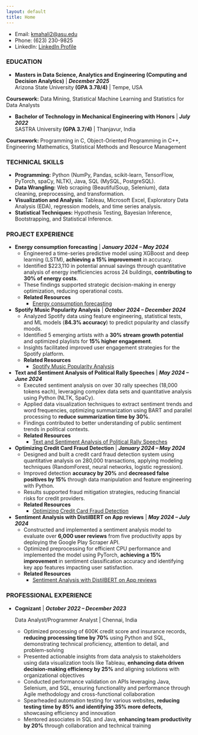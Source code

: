 ```yaml
---
layout: default
title: Home
---
```


- Email: [kmahali2@asu.edu](mailto:kmahali2@asu.edu)
- Phone: (623) 230-9825
- LinkedIn: [LinkedIn Profile](https://www.linkedin.com/in/karthik-mahalingam/)

### EDUCATION
-  **Masters in Data Science, Analytics and Engineering (Computing and Decision Analytics)** | **_December 2025_**                                                                            
Arizona State University **(GPA 3.78/4)** | Tempe, USA

**Coursework:** Data Mining, Statistical Machine Learning and Statistics for Data Analysts                                                                                          

-  **Bachelor of Technology in Mechanical Engineering with Honors** | **_July 2022_**                	                       	                          
SASTRA University **(GPA 3.7/4)** | Thanjavur, India
                                              
**Coursework:** Programming in C, Object-Oriented Programming in C++, Engineering Mathematics, Statistical Methods and Resource Management

### TECHNICAL SKILLS
- **Programming:** Python (NumPy, Pandas, scikit-learn, TensorFlow, PyTorch, spaCy, NLTK), Java, SQL (MySQL, PostgreSQL).
- **Data Wrangling:** Web scraping (BeautifulSoup, Selenium), data cleaning, preprocessing, and transformation.
- **Visualization and Analysis:** Tableau, Microsoft Excel, Exploratory Data Analysis (EDA), regression models, and time series analysis.
- **Statistical Techniques:** Hypothesis Testing, Bayesian Inference, Bootstrapping, and Statistical Inference.




### PROJECT EXPERIENCE
- **Energy consumption forecasting** | **_January 2024 – May 2024_**
  - Engineered a time-series predictive model using XGBoost and deep learning (LSTM), **achieving a 15% improvement** in accuracy.
  - Identified $223,110 in potential annual savings through quantitative analysis of energy inefficiencies across 24 buildings, **contributing to 30% of energy costs**.
  - These findings supported strategic decision-making in energy optimization, reducing operational costs.
  - **Related Resources**
      - [Energy consumption forecasting](https://github.com/KarthikMahalingam8881/Energy_Consumption_Forecasting)
- **Spotify Music Popularity Analysis** | **_October 2024 – December 2024_**
  - Analyzed Spotify data using feature engineering, statistical tests, and ML models (**84.3% accuracy**) to predict popularity and classify moods.
  - Identified 5 emerging artists with a **30% stream growth potential** and optimized playlists for **15% higher engagement**.
  - Insights facilitated improved user engagement strategies for the Spotify platform.
  - **Related Resources**
      - [Spotify Music Popularity Analysis](https://github.com/KarthikMahalingam8881/Spotify-Music-Popularity-Analysis)
- **Text and Sentiment Analysis of Political Rally Speeches** | **_May 2024 – June 2024_**		         
  - Executed sentiment analysis on over 30 rally speeches (18,000 tokens each), leveraging complex data sets and quantitative analysis using Python (NLTK, SpaCy).
  - Applied data visualization techniques to extract sentiment trends and word frequencies, optimizing summarization using BART and parallel processing to **reduce summarization time by 30%**.
  - Findings contributed to better understanding of public sentiment trends in political contexts.
  - **Related Resources**
    - [Text and Sentiment Analysis of Political Rally Speeches](https://github.com/KarthikMahalingam8881/Text-and-Sentiment-Analysis-of-Political-Rally-Speeches-)
- **Optimizing Credit Card Fraud Detection** | **_January 2024 – May 2024_**					    
  - Designed and built a credit card fraud detection system using quantitative analysis on 280,000 transactions, applying modeling techniques (RandomForest, neural networks, logistic regression).
  - Improved detection **accuracy by 20%** and **decreased false positives by 15%** through data manipulation and feature engineering with Python.
  - Results supported fraud mitigation strategies, reducing financial risks for credit providers.
  - **Related Resources**
    - [Optimizing Credit Card Fraud Detection](https://github.com/KarthikMahalingam8881/Optimizing-Credit-Card-Fraud-Detection)
- **Sentiment Analysis with DistilBERT on App reviews** | **_May 2024 – July 2024_**					          
  - Constructed and implemented a sentiment analysis model to evaluate over **6,000 user reviews** from five productivity apps by deploying the Google Play Scraper API.
  - Optimized preprocessing for efficient CPU performance and implemented the model using PyTorch, **achieving a 15% improvement** in sentiment classification accuracy and identifying key app features impacting user satisfaction.
  - **Related Resources**
    - [Sentiment Analysis with DistilBERT on App reviews](https://github.com/KarthikMahalingam8881/Sentiment-Analysis-of-App-Reviews-using-DistilBERT)

### PROFESSIONAL EXPERIENCE
- **Cognizant** | **_October 2022 – December 2023_**
  
  Data Analyst/Programmer Analyst | Chennai, India                              
  - Optimized processing of 600K credit score and insurance records, **reducing processing time by 70%** using Python and SQL, demonstrating technical proficiency, attention to detail, and problem-solving
  - Presented actionable insights from data analysis to stakeholders using data visualization tools like Tableau, **enhancing data driven decision-making efficiency by 25%** and aligning solutions with organizational objectives
  - Conducted performance validation on APIs leveraging Java, Selenium, and SQL, ensuring functionality and performance through Agile methodology and cross-functional collaboration
  - Spearheaded automation testing for various websites, **reducing testing time by 85% and identifying 35% more defects**, showcasing efficiency and innovation
  - Mentored associates in SQL and Java, **enhancing team productivity by 20%** through collaboration and technical training

